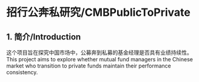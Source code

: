 # 招行公奔私研究/CMBPublicToPrivate
## 1. 简介/Introduction
这个项目旨在探究中国市场中，公募奔到私募的基金经理是否具有业绩持续性。<br>
This project aims to explore whether mutual fund managers in the Chinese market who transition to private funds maintain their performance consistency.
